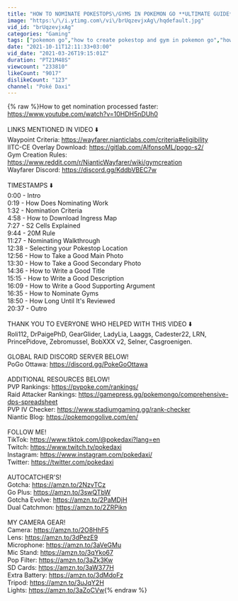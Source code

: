 ```yaml
---
title: "HOW TO NOMINATE POKESTOPS\/GYMS IN POKEMON GO **ULTIMATE GUIDE**"
image: "https:\/\/i.ytimg.com\/vi\/brUqzevjxAg\/hqdefault.jpg"
vid_id: "brUqzevjxAg"
categories: "Gaming"
tags: ["pokemon go","how to create pokestop and gym in pokemon go","how to create pokestop in pokemon go in 2021"]
date: "2021-10-11T12:11:33+03:00"
vid_date: "2021-03-26T19:15:01Z"
duration: "PT21M48S"
viewcount: "233810"
likeCount: "9017"
dislikeCount: "123"
channel: "Poké Daxi"
---
```

{% raw %}How to get nomination processed faster: <a rel="nofollow" target="blank" href="https://www.youtube.com/watch?v=10HDH5nDUh0">https://www.youtube.com/watch?v=10HDH5nDUh0</a><br /><br />LINKS MENTIONED IN VIDEO ⬇️<br />Waypoint Criteria: <a rel="nofollow" target="blank" href="https://wayfarer.nianticlabs.com/criteria#eligibility">https://wayfarer.nianticlabs.com/criteria#eligibility</a><br />IITC-CE Overlay Download: <a rel="nofollow" target="blank" href="https://gitlab.com/AlfonsoML/pogo-s2/">https://gitlab.com/AlfonsoML/pogo-s2/</a><br />Gym Creation Rules: <a rel="nofollow" target="blank" href="https://www.reddit.com/r/NianticWayfarer/wiki/gymcreation">https://www.reddit.com/r/NianticWayfarer/wiki/gymcreation</a><br />Wayfarer Discord: <a rel="nofollow" target="blank" href="https://discord.gg/KddbVBEC7w">https://discord.gg/KddbVBEC7w</a><br /><br />TIMESTAMPS ⬇️<br />0:00 - Intro<br />0:19 - How Does Nominating Work<br />1:32 - Nomination Criteria<br />4:58 - How to Download Ingress Map<br />7:27 - S2 Cells Explained<br />9:44 - 20M Rule<br />11:27 - Nominating Walkthrough<br />12:38 - Selecting your Pokestop Location<br />12:56 - How to Take a Good Main Photo<br />13:30 - How to Take a Good Secondary Photo<br />14:36 - How to Write a Good Title<br />15:15 - How to Write a Good Description<br />16:09 - How to Write a Good Supporting Argument<br />16:35 - How to Nominate Gyms<br />18:50 - How Long Until It's Reviewed<br />20:37 - Outro<br /><br />THANK YOU TO EVERYONE WHO HELPED WITH THIS VIDEO ⬇️<br />Roli112, DrPaigePhD, GearGlider, LadyLia, Laaggs, Cadester22, LRN, PrincePidove, Zebromussel, BobXXX v2, Selner, Casgroenigen.<br /><br />GLOBAL RAID DISCORD SERVER BELOW!<br />PoGo Ottawa: <a rel="nofollow" target="blank" href="https://discord.gg/PokeGoOttawa">https://discord.gg/PokeGoOttawa</a><br /><br />ADDITIONAL RESOURCES BELOW!<br />PVP Rankings: <a rel="nofollow" target="blank" href="https://pvpoke.com/rankings/">https://pvpoke.com/rankings/</a><br />Raid Attacker Rankings: <a rel="nofollow" target="blank" href="https://gamepress.gg/pokemongo/comprehensive-dps-spreadsheet">https://gamepress.gg/pokemongo/comprehensive-dps-spreadsheet</a><br />PVP IV Checker: <a rel="nofollow" target="blank" href="https://www.stadiumgaming.gg/rank-checker">https://www.stadiumgaming.gg/rank-checker</a><br />Niantic Blog: <a rel="nofollow" target="blank" href="https://pokemongolive.com/en/">https://pokemongolive.com/en/</a><br /><br />FOLLOW ME!<br />TikTok: <a rel="nofollow" target="blank" href="https://www.tiktok.com/@pokedaxi?lang=en">https://www.tiktok.com/@pokedaxi?lang=en</a><br />Twitch: <a rel="nofollow" target="blank" href="https://www.twitch.tv/pokedaxi">https://www.twitch.tv/pokedaxi</a><br />Instagram: <a rel="nofollow" target="blank" href="https://www.instagram.com/pokedaxi/">https://www.instagram.com/pokedaxi/</a><br />Twitter: <a rel="nofollow" target="blank" href="https://twitter.com/pokedaxi">https://twitter.com/pokedaxi</a><br /><br />AUTOCATCHER'S!<br />Gotcha: <a rel="nofollow" target="blank" href="https://amzn.to/2NzvTCz">https://amzn.to/2NzvTCz</a><br />Go Plus: <a rel="nofollow" target="blank" href="https://amzn.to/3swQTbW">https://amzn.to/3swQTbW</a><br />Gotcha Evolve: <a rel="nofollow" target="blank" href="https://amzn.to/2PaMDjH">https://amzn.to/2PaMDjH</a><br />Dual Catchmon: <a rel="nofollow" target="blank" href="https://amzn.to/2ZRPikn">https://amzn.to/2ZRPikn</a><br /><br />MY CAMERA GEAR!<br />Camera: <a rel="nofollow" target="blank" href="https://amzn.to/2O8HhF5">https://amzn.to/2O8HhF5</a><br />Lens: <a rel="nofollow" target="blank" href="https://amzn.to/3dPezE9">https://amzn.to/3dPezE9</a><br />Microphone: <a rel="nofollow" target="blank" href="https://amzn.to/3aVeGMu">https://amzn.to/3aVeGMu</a><br />Mic Stand: <a rel="nofollow" target="blank" href="https://amzn.to/3qYko67">https://amzn.to/3qYko67</a><br />Pop Filter: <a rel="nofollow" target="blank" href="https://amzn.to/3aZk3Kw">https://amzn.to/3aZk3Kw</a><br />SD Cards: <a rel="nofollow" target="blank" href="https://amzn.to/3aW377H">https://amzn.to/3aW377H</a><br />Extra Battery: <a rel="nofollow" target="blank" href="https://amzn.to/3dMdoFz">https://amzn.to/3dMdoFz</a><br />Tripod: <a rel="nofollow" target="blank" href="https://amzn.to/3uJqY2H">https://amzn.to/3uJqY2H</a><br />Lights: <a rel="nofollow" target="blank" href="https://amzn.to/3aZoCVw">https://amzn.to/3aZoCVw</a>{% endraw %}
